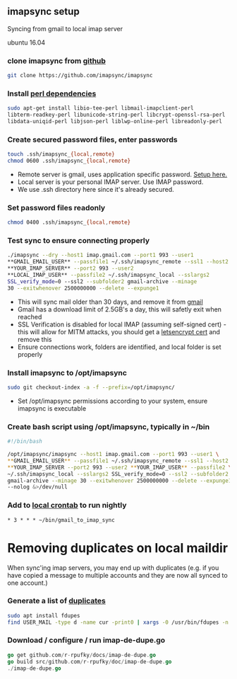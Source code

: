 imapsync setup
---------------------
Syncing from gmail to local imap server

ubuntu 16.04

### clone imapsync from [github][1]
```bash
git clone https://github.com/imapsync/imapsync
```

### Install [perl dependencies][2]
```bash
sudo apt-get install libio-tee-perl libmail-imapclient-perl
libterm-readkey-perl libunicode-string-perl libcrypt-openssl-rsa-perl
libdata-uniqid-perl libjson-perl liblwp-online-perl libreadonly-perl
```

### Create secured password files, enter passwords
```bash
touch .ssh/imapsync_{local,remote}
chmod 0600 .ssh/imapsync_{local,remote}
```
  * Remote server is gmail, uses application specific password. [Setup here.][4]
  * Local server is your personal IMAP server. Use IMAP password.
  * We use .ssh directory here since it's already secured.

### Set password files readonly
```bash
chmod 0400 .ssh/imapsync_{local,remote}
```

### Test sync to ensure connecting properly
```bash
./imapsync --dry --host1 imap.gmail.com --port1 993 --user1 
**GMAIL_EMAIL_USER** --passfile1 ~/.ssh/imapsync_remote --ssl1 --host2
**YOUR_IMAP_SERVER** --port2 993 --user2
**LOCAL_IMAP_USER** --passfile2 ~/.ssh/imapsync_local --sslargs2
SSL_verify_mode=0 --ssl2 --subfolder2 gmail-archive --minage
30 --exitwhenover 2500000000 --delete --expunge1
```
  * This will sync mail older than 30 days, and remove it from [gmail][3]
  * Gmail has a download limit of 2.5GB's a day, this will safetly exit when 
    reached
  * SSL Verification is disabled for local IMAP (assuming self-signed cert) -
    this will allow for MITM attacks, you should get a [letsencrypt cert][5] 
	and	remove this
  * Ensure connections work, folders are identified, and local folder is set
    properly

### Install imapsync to /opt/imapsync
```bash
sudo git checkout-index -a -f --prefix=/opt/imapsync/
```
  * Set /opt/imapsync permissions according to your system, ensure imapsync 
    is executable

### Create bash script using /opt/imapsync, typically in ~/bin
```bash
#!/bin/bash

/opt/imapsync/imapsync --host1 imap.gmail.com --port1 993 --user1 \
**GMAIL_EMAIL_USER** --passfile1 ~/.ssh/imapsync_remote --ssl1 --host2 \
**YOUR_IMAP_SERVER --port2 993 --user2 **YOUR_IMAP_USER** --passfile2 \
~/.ssh/imapsync_local --sslargs2 SSL_verify_mode=0 --ssl2 --subfolder2 \
gmail-archive --minage 30 --exitwhenover 2500000000 --delete --expunge1 \
--nolog &>/dev/null
```

### Add to [local crontab][6] to run nightly
```crontab
* 3 * * * ~/bin/gmail_to_imap_sync
```

Removing duplicates on local maildir
====================================
When sync'ing imap servers, you may end up with duplicates (e.g. if you
have copied a message to multiple accounts and they are now all synced to
one account.)

### Generate a list of [duplicates][7]
```bash
sudo apt install fdupes
find USER_MAIL -type d -name cur -print0 | xargs -0 /usr/bin/fdupes -n > out
```

### Download / configure / run imap-de-dupe.go
```go
go get github.com/r-rpufky/docs/imap-de-dupe.go
go build src/github.com/r-rpufky/doc/imap-de-dupe.go
./imap-de-dupe.go
```

[1]: https://github.com/imapsync/imapsync
[2]: http://askubuntu.com/questions/539102/error-install-imapsync
[3]: http://imapsync.lamiral.info/FAQ.d/FAQ.Gmail.txt
[4]: https://security.google.com/settings/security/apppasswords
[5]: https://letsencrypt.org/
[6]: https://en.wikipedia.org/wiki/Cron
[7]: http://blog.christosoft.de/2015/03/maildir-remove-duplicates/
